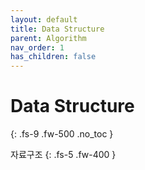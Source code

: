 ```yaml
---
layout: default
title: Data Structure
parent: Algorithm
nav_order: 1
has_children: false
---
```


# Data Structure
{: .fs-9 .fw-500 .no_toc }

자료구조
{: .fs-5 .fw-400 }
